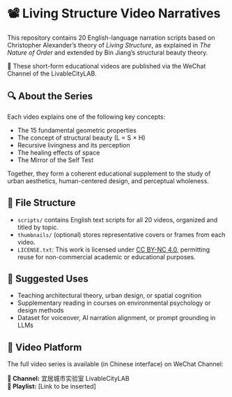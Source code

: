 # 📽️ Living Structure Video Narratives

This repository contains 20 English-language narration scripts based on Christopher Alexander’s theory of *Living Structure*, as explained in *The Nature of Order* and extended by Bin Jiang’s structural beauty theory.

🎥 These short-form educational videos are published via the WeChat Channel of the LivableCityLAB.

## 🔍 About the Series

Each video explains one of the following key concepts:

- The 15 fundamental geometric properties
- The concept of structural beauty (L = S × H)
- Recursive livingness and its perception
- The healing effects of space
- The Mirror of the Self Test

Together, they form a coherent educational supplement to the study of urban aesthetics, human-centered design, and perceptual wholeness.

## 📁 File Structure

- `scripts/` contains English text scripts for all 20 videos, organized and titled by topic.
- `thumbnails/` (optional) stores representative covers or frames from each video.
- `LICENSE.txt`: This work is licensed under [CC BY-NC 4.0](https://creativecommons.org/licenses/by-nc/4.0/), permitting reuse for non-commercial academic or educational purposes.

## 🧠 Suggested Uses

- Teaching architectural theory, urban design, or spatial cognition
- Supplementary reading in courses on environmental psychology or design methods
- Dataset for voiceover, AI narration alignment, or prompt grounding in LLMs

## 🔗 Video Platform

The full video series is available (in Chinese interface) on WeChat Channel:

**📱 Channel:** 宜居城市实验室 LivableCityLAB  
**🔗 Playlist:** [Link to be inserted]  
